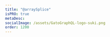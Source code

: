 ```yaml
---
title: "@arraySplice"
isPRO: true
metaDesc:
socialImage: /assets/GatoGraphQL-logo-suki.png
order: 1200
---
```

